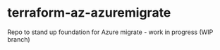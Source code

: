 # terraform-az-azuremigrate
Repo to stand up foundation for Azure migrate - work in progress (WIP branch)
